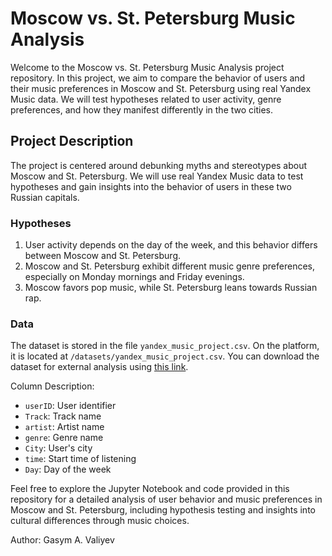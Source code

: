 # Moscow vs. St. Petersburg Music Analysis

Welcome to the Moscow vs. St. Petersburg Music Analysis project repository. In this project, we aim to compare the behavior of users and their music preferences in Moscow and St. Petersburg using real Yandex Music data. We will test hypotheses related to user activity, genre preferences, and how they manifest differently in the two cities.

## Project Description

The project is centered around debunking myths and stereotypes about Moscow and St. Petersburg. We will use real Yandex Music data to test hypotheses and gain insights into the behavior of users in these two Russian capitals.

### Hypotheses

1. User activity depends on the day of the week, and this behavior differs between Moscow and St. Petersburg.
2. Moscow and St. Petersburg exhibit different music genre preferences, especially on Monday mornings and Friday evenings.
3. Moscow favors pop music, while St. Petersburg leans towards Russian rap.

### Data

The dataset is stored in the file `yandex_music_project.csv`. On the platform, it is located at `/datasets/yandex_music_project.csv`. You can download the dataset for external analysis using [this link](#).

Column Description:
- `userID`: User identifier
- `Track`: Track name
- `artist`: Artist name
- `genre`: Genre name
- `City`: User's city
- `time`: Start time of listening
- `Day`: Day of the week

Feel free to explore the Jupyter Notebook and code provided in this repository for a detailed analysis of user behavior and music preferences in Moscow and St. Petersburg, including hypothesis testing and insights into cultural differences through music choices.

Author: Gasym A. Valiyev